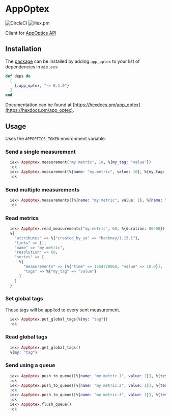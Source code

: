 # AppOptex

![CircleCI](https://img.shields.io/circleci/project/github/sashman/app_optex.svg)
![Hex.pm](https://img.shields.io/hexpm/v/app_optex.svg)

Client for [AppOptics API](https://docs.appoptics.com/api/)

## Installation

The [package](https://hex.pm/packages/app_optex) can be installed
by adding `app_optex` to your list of dependencies in `mix.exs`:

```elixir
def deps do
  [
    {:app_optex, "~> 0.1.0"}
  ]
end
```

Documentation can be found at [https://hexdocs.pm/app_optex](https://hexdocs.pm/app_optex).

## Usage

Uses the `APPOPTICS_TOKEN` environment variable.

### Send a single measurement

```elixir
  iex> AppOptex.measurement("my.metric", 10, %{my_tag: "value"})
  :ok
  iex> AppOptex.measurement(%{name: "my.metric", value: 10}, %{my_tag: "value"})
  :ok
```

### Send multiple measurements

```elixir
  iex> AppOptex.measurements([%{name: "my.metric", value: 1}, %{name: "my.other_metric", value: 5}], %{my_tag: "value"})
  :ok
```

### Read metrics

```elixir
  iex> AppOptex.read_measurements("my.metric", 60, %{duration: 86400})
  %{
    "attributes" => %{"created_by_ua" => "hackney/1.15.1"},
    "links" => [],
    "name" => "my.metric",
    "resolution" => 60,
    "series" => [
      %{
        "measurements" => [%{"time" => 1554720060, "value" => 10.0}],
        "tags" => %{"my_tag" => "value"}
      }
    ]
  }
```

### Set global tags

These tags will be applied to every sent measurement.

```elixir
  iex> AppOptex.put_global_tags(%{my: "tag"})
  :ok
```

### Read global tags

```elixir
  iex> AppOptex.get_global_tags()
  %{my: "tag"}
```

### Send using a queue

```elixir
  iex> AppOptex.push_to_queue([%{name: "my.metric.1", value: 1}], %{test: true})
  :ok
  iex> AppOptex.push_to_queue([%{name: "my.metric.2", value: 1}], %{test: true})
  :ok
  iex> AppOptex.push_to_queue([%{name: "my.metric.3", value: 1}], %{test: true})
  :ok
  iex> AppOptex.flush_queue()
  :ok
```
